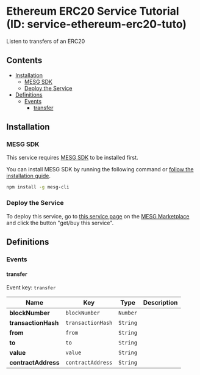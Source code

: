 # Ethereum ERC20 Service Tutorial (ID: service-ethereum-erc20-tuto)

Listen to transfers of an ERC20

## Contents

- [Installation](#Installation)
  - [MESG SDK](#MESG-SDK)
  - [Deploy the Service](#Service)
- [Definitions](#Definitions)
  - [Events](#Events)
    - [transfer](#transfer)

## Installation

### MESG SDK

This service requires [MESG SDK](https://github.com/mesg-foundation/engine) to be installed first.

You can install MESG SDK by running the following command or [follow the installation guide](https://docs.mesg.com/guide/start-here/installation.html).

```bash
npm install -g mesg-cli
```

### Deploy the Service

To deploy this service, go to [this service page](https://marketplace.mesg.com/services/service-ethereum-erc20-tuto) on the [MESG Marketplace](https://marketplace.mesg.com) and click the button "get/buy this service".

## Definitions

### Events

<h4 id="transfer">transfer</h4>

Event key: `transfer`



| **Name** | **Key** | **Type** | **Description** |
| --- | --- | --- | --- |
| **blockNumber** | `blockNumber` | `Number` |  |
| **transactionHash** | `transactionHash` | `String` |  |
| **from** | `from` | `String` |  |
| **to** | `to` | `String` |  |
| **value** | `value` | `String` |  |
| **contractAddress** | `contractAddress` | `String` |  |


